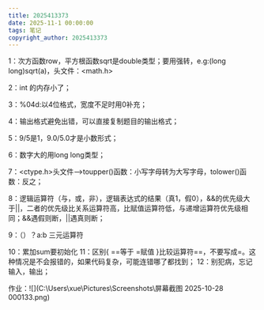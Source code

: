 ```yaml
---
title: 2025413373
date: 2025-11-1 00:00:00
tags: 笔记
copyright_author: 2025413373
---
```



1：次方函数row，平方根函数sqrt是double类型；要用强转，e.g:(long long)sqrt(a)，头文件：<math.h>

2：int 的内存小了；

3：%04d:以4位格式，宽度不足时用0补充；

4：输出格式避免出错，可以直接复制题目的输出格式；

5：9/5是1，9.0/5.0才是小数形式；

6：数字大的用long long类型；

7：<ctype.h>头文件-->toupper()函数：小写字母转为大写字母，tolower()函数：反之；

8：逻辑运算符（与，或，非），逻辑表达式的结果（真1，假0），&&的优先级大于||，二者的优先级比关系运算符高，比赋值运算符低，与递增运算符优先级相同；&&遇假则断，||遇真则断；

9：（）？a:b 三元运算符

10：累加sum要初始化
11：区别{
==等于
=赋值
}比较运算符==，不要写成=。这种情况是不会报错的，如果代码复杂，可能连错哪了都找到；
12：别犯病，忘记输入，输出；

作业：![](C:\Users\xue\Pictures\Screenshots\屏幕截图 2025-10-28 000133.png)